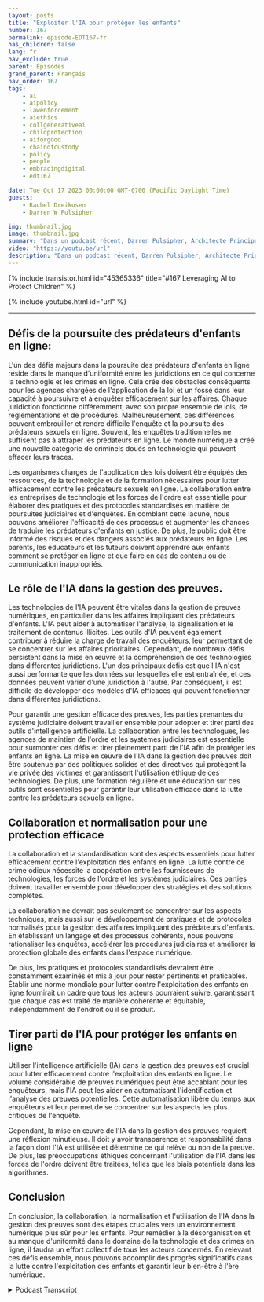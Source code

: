 ```yaml
---
layout: posts
title: "Exploiter l'IA pour protéger les enfants"
number: 167
permalink: episode-EDT167-fr
has_children: false
lang: fr
nav_exclude: true
parent: Épisodes
grand_parent: Français
nav_order: 167
tags:
    - ai
    - aipolicy
    - lawenforcement
    - aiethics
    - collgenerativeai
    - childprotection
    - aiforgood
    - chainofcustody
    - policy
    - people
    - embracingdigital
    - edt167

date: Tue Oct 17 2023 00:00:00 GMT-0700 (Pacific Daylight Time)
guests:
    - Rachel Dreikosen
    - Darren W Pulsipher

img: thumbnail.jpg
image: thumbnail.jpg
summary: "Dans un podcast récent, Darren Pulsipher, Architecte Principal des Solutions du Secteur Public chez Intel, a accueilli Rachel Driekosen, Directrice Technique chez Intel, pour discuter de l'utilisation de l'IA dans la protection des enfants en ligne. L'épisode aborde les défis liés aux poursuites et à la découverte des prédateurs d'enfants, le rôle de l'IA dans la gestion des preuves, ainsi que l'importance de la collaboration et des pratiques standardisées."
video: "https://youtu.be/url"
description: "Dans un podcast récent, Darren Pulsipher, Architecte Principal des Solutions du Secteur Public chez Intel, a accueilli Rachel Driekosen, Directrice Technique chez Intel, pour discuter de l'utilisation de l'IA dans la protection des enfants en ligne. L'épisode aborde les défis liés aux poursuites et à la découverte des prédateurs d'enfants, le rôle de l'IA dans la gestion des preuves, ainsi que l'importance de la collaboration et des pratiques standardisées."
---
```


<div>
{% include transistor.html id="45365336" title="#167 Leveraging AI to Protect Children" %}

{% include youtube.html id="url" %}
</div>

---

## Défis de la poursuite des prédateurs d'enfants en ligne:

L'un des défis majeurs dans la poursuite des prédateurs d'enfants en ligne réside dans le manque d'uniformité entre les juridictions en ce qui concerne la technologie et les crimes en ligne. Cela crée des obstacles conséquents pour les agences chargées de l'application de la loi et un fossé dans leur capacité à poursuivre et à enquêter efficacement sur les affaires. Chaque juridiction fonctionne différemment, avec son propre ensemble de lois, de réglementations et de procédures. Malheureusement, ces différences peuvent embrouiller et rendre difficile l'enquête et la poursuite des prédateurs sexuels en ligne. Souvent, les enquêtes traditionnelles ne suffisent pas à attraper les prédateurs en ligne. Le monde numérique a créé une nouvelle catégorie de criminels doués en technologie qui peuvent effacer leurs traces.

Les organismes chargés de l'application des lois doivent être équipés des ressources, de la technologie et de la formation nécessaires pour lutter efficacement contre les prédateurs sexuels en ligne. La collaboration entre les entreprises de technologie et les forces de l'ordre est essentielle pour élaborer des pratiques et des protocoles standardisés en matière de poursuites judiciaires et d'enquêtes. En comblant cette lacune, nous pouvons améliorer l'efficacité de ces processus et augmenter les chances de traduire les prédateurs d'enfants en justice. De plus, le public doit être informé des risques et des dangers associés aux prédateurs en ligne. Les parents, les éducateurs et les tuteurs doivent apprendre aux enfants comment se protéger en ligne et que faire en cas de contenu ou de communication inappropriés.

## Le rôle de l'IA dans la gestion des preuves.

Les technologies de l'IA peuvent être vitales dans la gestion de preuves numériques, en particulier dans les affaires impliquant des prédateurs d'enfants. L'IA peut aider à automatiser l'analyse, la signalisation et le traitement de contenus illicites. Les outils d'IA peuvent également contribuer à réduire la charge de travail des enquêteurs, leur permettant de se concentrer sur les affaires prioritaires. Cependant, de nombreux défis persistent dans la mise en œuvre et la compréhension de ces technologies dans différentes juridictions. L'un des principaux défis est que l'IA n'est aussi performante que les données sur lesquelles elle est entraînée, et ces données peuvent varier d'une juridiction à l'autre. Par conséquent, il est difficile de développer des modèles d'IA efficaces qui peuvent fonctionner dans différentes juridictions.

Pour garantir une gestion efficace des preuves, les parties prenantes du système judiciaire doivent travailler ensemble pour adopter et tirer parti des outils d'intelligence artificielle. La collaboration entre les technologues, les agences de maintien de l'ordre et les systèmes judiciaires est essentielle pour surmonter ces défis et tirer pleinement parti de l'IA afin de protéger les enfants en ligne. La mise en œuvre de l'IA dans la gestion des preuves doit être soutenue par des politiques solides et des directives qui protègent la vie privée des victimes et garantissent l'utilisation éthique de ces technologies. De plus, une formation régulière et une éducation sur ces outils sont essentielles pour garantir leur utilisation efficace dans la lutte contre les prédateurs sexuels en ligne.

## Collaboration et normalisation pour une protection efficace

La collaboration et la standardisation sont des aspects essentiels pour lutter efficacement contre l'exploitation des enfants en ligne. La lutte contre ce crime odieux nécessite la coopération entre les fournisseurs de technologies, les forces de l'ordre et les systèmes judiciaires. Ces parties doivent travailler ensemble pour développer des stratégies et des solutions complètes.

La collaboration ne devrait pas seulement se concentrer sur les aspects techniques, mais aussi sur le développement de pratiques et de protocoles normalisés pour la gestion des affaires impliquant des prédateurs d'enfants. En établissant un langage et des processus cohérents, nous pouvons rationaliser les enquêtes, accélérer les procédures judiciaires et améliorer la protection globale des enfants dans l'espace numérique.

De plus, les pratiques et protocoles standardisés devraient être constamment examinés et mis à jour pour rester pertinents et praticables. Établir une norme mondiale pour lutter contre l'exploitation des enfants en ligne fournirait un cadre que tous les acteurs pourraient suivre, garantissant que chaque cas est traité de manière cohérente et équitable, indépendamment de l'endroit où il se produit.

## Tirer parti de l'IA pour protéger les enfants en ligne

Utiliser l'intelligence artificielle (IA) dans la gestion des preuves est crucial pour lutter efficacement contre l'exploitation des enfants en ligne. Le volume considérable de preuves numériques peut être accablant pour les enquêteurs, mais l'IA peut les aider en automatisant l'identification et l'analyse des preuves potentielles. Cette automatisation libère du temps aux enquêteurs et leur permet de se concentrer sur les aspects les plus critiques de l'enquête.

Cependant, la mise en œuvre de l'IA dans la gestion des preuves requiert une réflexion minutieuse. Il doit y avoir transparence et responsabilité dans la façon dont l'IA est utilisée et détermine ce qui relève ou non de la preuve. De plus, les préoccupations éthiques concernant l'utilisation de l'IA dans les forces de l'ordre doivent être traitées, telles que les biais potentiels dans les algorithmes.

## Conclusion

En conclusion, la collaboration, la normalisation et l'utilisation de l'IA dans la gestion des preuves sont des étapes cruciales vers un environnement numérique plus sûr pour les enfants. Pour remédier à la désorganisation et au manque d'uniformité dans le domaine de la technologie et des crimes en ligne, il faudra un effort collectif de tous les acteurs concernés. En relevant ces défis ensemble, nous pouvons accomplir des progrès significatifs dans la lutte contre l'exploitation des enfants et garantir leur bien-être à l'ère numérique.



<details>
<summary> Podcast Transcript </summary>

<p></p>

</details>
